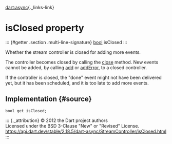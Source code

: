[dart:async](../../dart-async/dart-async-library){._links-link}

isClosed property
=================

::: {#getter .section .multi-line-signature}
[bool](../../dart-core/bool-class) isClosed
:::

Whether the stream controller is closed for adding more events.

The controller becomes closed by calling the [close](close) method. New
events cannot be added, by calling [add](add) or [addError](adderror),
to a closed controller.

If the controller is closed, the \"done\" event might not have been
delivered yet, but it has been scheduled, and it is too late to add more
events.

Implementation {#source}
--------------

``` {.language-dart data-language="dart"}
bool get isClosed;
```

::: {._attribution}
© 2012 the Dart project authors\
Licensed under the BSD 3-Clause \"New\" or \"Revised\" License.\
<https://api.dart.dev/stable/2.18.5/dart-async/StreamController/isClosed.html>
:::
